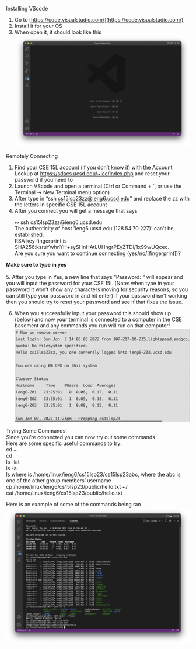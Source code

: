 Installing VScode
  1. Go to [https://code.visualstudio.com/](https://code.visualstudio.com/)
  2. Install it for your OS
  3. When open it, it should look like this
  ![Image](VScode.png)
  
Remotely Connecting
  1. Find your CSE 15L account (if you don’t know it) with the Account Lookup at https://sdacs.ucsd.edu/~icc/index.php and reset your password if you need to
  2. Launch VScode and open a terminal (Ctrl or Command + `, or use the Terminal -> New Terminal menu option)
  3. After type in “ssh cs15lsp23zz@ieng6.ucsd.edu” and replace the zz with the letters in specific CSE 15L account
  4. After you connect you will get a message that says 
      <p> ⤇ ssh cs15lsp23zz@ieng6.ucsd.edu <br>
      The authenticity of host 'ieng6.ucsd.edu (128.54.70.227)' can't be established. <br>
      RSA key fingerprint is SHA256:ksruYwhnYH+sySHnHAtLUHngrPEyZTDl/1x99wUQcec. <br>
      Are you sure you want to continue connecting (yes/no/[fingerprint])? <p>
  **Make sure to type in yes** <br>
        <br>
  5. After you type in Yes, a new line that says “Password: “ will appear and you will input the 
     password for your CSE 15L (Note: when type in your password it won’t show any characters moving 
     for security reasons, so you can still type your password in and hit enter) If your password isn’t 
     working then you should try to reset your password and see if that fixes the issue. <br>
      
  6. When you successfully input your password this should show up (below) and now your terminal is connected 
     to a computer in the CSE basement and any commands you run will run on that computer!
     ![Image](login.png)
  
  Trying Some Commands! <br>
  Since you’re connected you can now try out some commands <br>
  Here are some specific useful commands to try: <br>
    cd ~ <br>
    cd <br>
    ls -lat <br>
    ls -a <br>
    ls <directory> where <directory> is /home/linux/ieng6/cs15lsp23/cs15lsp23abc, where the abc is one of the other group members’ username <br>
    cp /home/linux/ieng6/cs15lsp23/public/hello.txt ~/ <br>
    cat /home/linux/ieng6/cs15lsp23/public/hello.txt <br>
  
  Here is an example of some of the commands being ran
  ![Image](Testing.png)
  
  
  
     
